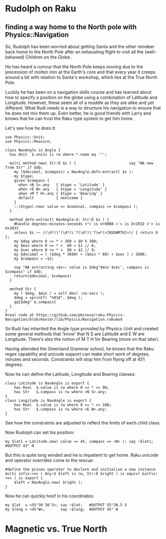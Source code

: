 # Rudolph on Raku

## finding a way home to the North pole with Physics::Navigation

So, Rudolph has been worried about getting Santa and the other reindeer back home to the North Pole 
after an exhausting flight to visit all the (well-behaved) Children on the Globe.

He has heard a rumour that the North Pole keeps moving due to the precession of molten iron at 
the Earth's core and that every year it creeps around a bit with relation to Santa's workshop,
which lies at the True North Pole.

Luckily he has been on a navigation skills course and has learned about how to specify a position on
the globe using a combination of Latitude and Longitude. However, these seem all of a muddle as they 
are alike and yet different. What Rudi needs is a way to structure his navigation to ensure that he 
does not mix them up. Even better, he is good friends with Larry and knows that he can trust the 
Raku type system to get him home.

Let's see how he does it:

```
use Physics::Unit;
use Physics::Measure;

class NavAngle is Angle {
  has Unit  $.units is rw where *.name eq '°';
	
  multi method new( Str:D $s ) {						say "NA new from Str" if $db; 
    my ($decimal, $compass) = NavAngle.defn-extract( $s );
    my $type;
    given $compass {
      when <N S>.any   { $type = 'Latitude' }
      when <E W>.any   { $type = 'Longitude' }
      when <M T H>.any { $type = 'Bearing' }
      default          { nextsame }
    }
    ::($type).new( value => $nominal, compass => $compass );
  }
  
  method defn-extract( NavAngle:U: Str:D $s ) {
    #handle degrees-minutes-seconds <°> is U+00B0 <′> is U+2032 <″> is U+2033
    unless $s ~~ /(\d*)\°(\d*)\′?(\d*)\″?\w*(<[NSEWMTH]>)/ { return 0 };
    my $deg where 0 <= * < 360 = $0 % 360;
    my $min where 0 <= * <  60 = $1 // 0;
    my $sec where 0 <= * <  60 = $2 // 0;
    my $decimal = ( ($deg * 3600) + ($min * 60) + $sec ) / 3600;
    my $compass = ~$3;

    say "NA extracting «$s»: value is $deg°$min′$sec″, compass is $compass" if $db;
    return($decimal, $compass)
  }
  
  method Str {
    my ( $deg, $min ) = self.dms( :no-secs ); 
    $deg = sprintf( "%03d", $deg );
    qq{$deg° $.compass}
  }
}
#real code at https://github.com/p6steve/raku-Physics-Navigation/blob/master/lib/Physics/Navigation.rakumod
```
So Rudi has inherited the Angle type provided by Physics::Unit and created some general methods that 'know' that 
N S are Latitude and E W are Longitude. There's also the notion of M T H for Bearing (more on that later).

Having attended the Greenland Grammar school, he knows that the Raku regex capability and unicode support
can make short work of degrees, minutes and seconds. Constraints will stop him from flying off at 451 degrees.

Now he can define the Latitude, Longitude and Bearing classes:
```
class Latitude is NavAngle is export {
	has Real  $.value is rw where 0 <= * <= 90; 
	has Str   $.compass is rw where <N S>.any;
}
class Longitude is NavAngle is export {
	has Real  $.value is rw where 0 <= * <= 180; 
	has Str   $.compass is rw where <E W>.any;
}
```
See how the constraints are adjusted to reflect the limits of each child class.

Now Rudolph can set his position:

```my $lat1 = Latitude.new( value => 45, compass => <N> ); say ~$lat1; #OUTPUT 43° N```

But this is quite long winded and he is impatient to get home. Raku unicode and operator overrides come
to the rescue:
```
#define the pisces operator to declare and initialise a new instance 
multi infix:<♓️> ( Any:U $left is rw, Str:D $right ) is equiv( &infix:<=> ) is export {
    $left = NavAngle.new( $right );
}
```
Now he can quickly hoof in his coordinates:
```
my $lat  ♓️ <55°30′30″S>; say ~$lat;   #OUTPUT 55°30.5 S
my $long ♓️ <45°W>;       say ~$long;  #OUTPUT 45° W
```
# Magnetic vs. True North
